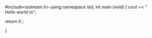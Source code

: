 #include<iostream.h>
using namespace std;
int main (void)
{ cout << " Hello world \n";

return 0 ; 


}
